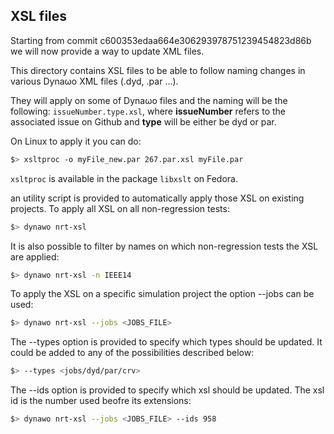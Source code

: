 ## XSL files

Starting from commit c600353edaa664e306293978751239454823d86b we will now provide a way to update XML files.

This directory contains XSL files to be able to follow naming changes in various Dyna&omega;o XML files (.dyd, .par ...).

They will apply on some of Dyna&omega;o files and the naming will be the following: `issueNumber.type.xsl`, where **issueNumber** refers to the associated issue on Github and **type** will be either be dyd or par.

On Linux to apply it you can do:
``` bash
$> xsltproc -o myFile_new.par 267.par.xsl myFile.par
```

`xsltproc` is available in the package `libxslt` on Fedora.

an utility script is provided to automatically apply those XSL on existing projects.
To apply all XSL on all non-regression tests:
``` bash
$> dynawo nrt-xsl
```

It is also possible to filter by names on which non-regression tests the XSL are applied:
``` bash
$> dynawo nrt-xsl -n IEEE14
```

To apply the XSL on a specific simulation project the option --jobs can be used:
``` bash
$> dynawo nrt-xsl --jobs <JOBS_FILE>
```

The --types option is provided to specify which types should be updated. It could be added to any of the possibilities described below:
``` bash
$> --types <jobs/dyd/par/crv>
```

The --ids option is provided to specify which xsl should be updated. The xsl id is the number used beofre its extensions:
``` bash
$> dynawo nrt-xsl --jobs <JOBS_FILE> --ids 958
```
